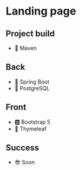 # Landing page

## Project build
- :hammer: Maven

## Back
- :leaves: Spring Boot
- :elephant: PostgreSQL

## Front
- :b: Bootstrap 5
- :herb: Thymeleaf

## Success
- :sunglasses: Soon